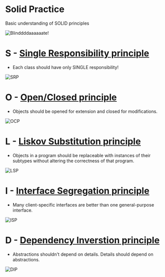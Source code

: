 # Solid Practice
Basic understanding of SOLID principles

![Blinddddaaaaaate!](http://i.imgur.com/JiToIcG.jpg)

# S - [Single Responsibility principle](single_responsibility.rb)
- Each class should have only SINGLE responsibility!

![SRP](https://i2.wp.com/blogs.innovationm.com/wp-content/uploads/2017/11/SingleResponsibilityPrinciple-e1509702309915.jpg?fit=624%2C499)

# O - [Open/Closed principle](open_closed_principle.rb)
- Objects should be opened for extension and closed for modifications.

![OCP](https://www.tomdalling.com/images/posts/ocp.jpg)

# L - [Liskov Substitution principle](liskov_substitution_principle.rb)
- Objects in a program should be replaceable with instances of their subtypes without altering the correctness of that program.

![LSP](https://www.tomdalling.com/images/posts/lsp.jpg)

# I - [Interface Segregation principle](interface_segregation_principle.rb)
- Many client-specific interfaces are better than one general-purpose interface.

![ISP](https://i0.wp.com/blogs.innovationm.com/wp-content/uploads/2017/11/InterfaceSegregationPrinciple.jpg?fit=624%2C499)

# D - [Dependency Inverstion principle](dependency_inversion_principle.rb)
- Abstractions shouldn't depend on details. Details should depend on abstractions.

![DIP](https://exceptionnotfound.net/content/images/2015/03/dependencyinversionprinciple.jpg)
